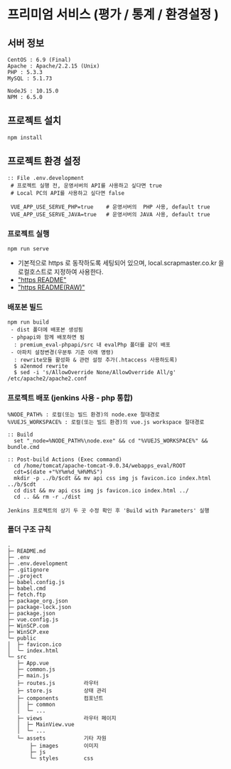 # 프리미엄 서비스 (평가 / 통계 / 환경설정 )

## 서버 정보
```
CentOS : 6.9 (Final)
Apache : Apache/2.2.15 (Unix)
PHP : 5.3.3
MySQL : 5.1.73

NodeJS : 10.15.0
NPM : 6.5.0
```

## 프로젝트 설치
```
npm install
```

## 프로젝트 환경 설정
```
:: File .env.development
 # 프로젝트 실행 전, 운영서버의 API를 사용하고 싶다면 true
 # Local PC의 API를 사용하고 싶다면 false
 
 VUE_APP_USE_SERVE_PHP=true    # 운영서버의  PHP 사용, default true
 VUE_APP_USE_SERVE_JAVA=true   # 운영서버의 JAVA 사용, default true
```

### 프로젝트 실행
```
npm run serve
```
 - 기본적으로 https 로 동작하도록 세팅되어 있으며, local.scrapmaster.co.kr 을 로컬호스트로 지정하여 사용한다.
 - ["https README"](https://dev-git.scrapmaster.co.kr/daejeonmember/premium_eval-vue/-/blob/master/ssl/README.md "value") 
 - ["https README(RAW)"](https://dev-git.scrapmaster.co.kr/daejeonmember/premium_eval-vue/-/raw/master/ssl/README.md "value") 

### 배포본 빌드
```
npm run build
 - dist 폴더에 배포본 생성됨
 - phpapi와 함께 배포하면 됨
  : premium_eval-phpapi/src 내 evalPhp 폴더를 같이 배포
 - 아파치 설정변경(우분투 기준 아래 명령)
  : rewrite모듈 활성화 & 관련 설정 추가(.htaccess 사용하도록)
  $ a2enmod rewrite
  $ sed -i 's/AllowOverride None/AllowOverride All/g' /etc/apache2/apache2.conf
```

### 프로젝트 배포 (jenkins 사용 - php 통합)
```
%NODE_PATH% : 로컬(또는 빌드 환경)의 node.exe 절대경로
%VUEJS_WORKSPACE% : 로컬(또는 빌드 환경)의 vue.js workspace 절대경로

:: Build
  set "_node=%NODE_PATH%\node.exe" && cd "%VUEJS_WORKSPACE%" && bundle.cmd

:: Post-build Actions (Exec command)
  cd /home/tomcat/apache-tomcat-9.0.34/webapps_eval/ROOT
  cdt=$(date +"%Y%m%d_%H%M%S")
  mkdir -p ../b/$cdt && mv api css img js favicon.ico index.html ../b/$cdt
  cd dist && mv api css img js favicon.ico index.html ../
  cd .. && rm -r ./dist

Jenkins 프로젝트의 상기 두 곳 수정 확인 후 'Build with Parameters' 실행
```


### 폴더 구조 규칙
```
.
├─ README.md
├─ .env
├─ .env.development
├─ .gitignore
├─ .project
├─ babel.config.js
├─ babel.cmd
├─ fetch.ftp
├─ package_org.json
├─ package-lock.json
├─ package.json
├─ vue.config.js
├─ WinSCP.com
├─ WinSCP.exe
└─ public
│  ├─ favicon.ico
│  └─ index.html
└─ src
   ├─ App.vue
   ├─ common.js 
   ├─ main.js
   ├─ routes.js         라우터
   ├─ store.js          상태 관리
   ├─ components        컴포넌트
   │  ├─ common
   │  └─ ...
   ├─ views             라우터 페이지
   │  ├─ MainView.vue
   │  └─ ...
   └─ assets            기타 자원
       ├─ images        이미지
       ├─ js            
       └─ styles        css
```
